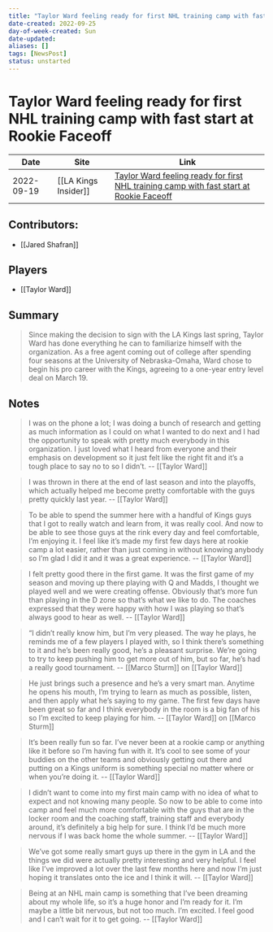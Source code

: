 ```yaml
---
title: "Taylor Ward feeling ready for first NHL training camp with fast start at Rookie Faceoff"
date-created: 2022-09-25
day-of-week-created: Sun
date-updated: 
aliases: []
tags: [NewsPost]
status: unstarted
---
```


# Taylor Ward feeling ready for first NHL training camp with fast start at Rookie Faceoff

Date | Site | Link
---|---|---
2022-09-19  | [[LA Kings Insider]] | [Taylor Ward feeling ready for first NHL training camp with fast start at Rookie Faceoff](https://lakingsinsider.com/2022/09/19/taylor-ward-feeling-ready-for-first-nhl-training-camp-with-fast-start-at-rookie-faceoff/)

## Contributors:
- [[Jared Shafran]]

## Players
- [[Taylor Ward]]

## Summary
> Since making the decision to sign with the LA Kings last spring, Taylor Ward has done everything he can to familiarize himself with the organization. As a free agent coming out of college after spending four seasons at the University of Nebraska-Omaha, Ward chose to begin his pro career with the Kings, agreeing to a one-year entry level deal on March 19.

## Notes
> I was on the phone a lot; I was doing a bunch of research and getting as much information as I could on what I wanted to do next and I had the opportunity to speak with pretty much everybody in this organization. I just loved what I heard from everyone and their emphasis on development so it just felt like the right fit and it’s a tough place to say no to so I didn’t. -- [[Taylor Ward]]

> I was thrown in there at the end of last season and into the playoffs, which actually helped me become pretty comfortable with the guys pretty quickly last year. -- [[Taylor Ward]]

> To be able to spend the summer here with a handful of Kings guys that I got to really watch and learn from, it was really cool. And now to be able to see those guys at the rink every day and feel comfortable, I’m enjoying it. I feel like it’s made my first few days here at rookie camp a lot easier, rather than just coming in without knowing anybody so I’m glad I did it and it was a great experience. -- [[Taylor Ward]]

> I felt pretty good there in the first game. It was the first game of my season and moving up there playing with Q and Madds, I thought we played well and we were creating offense. Obviously that’s more fun than playing in the D zone so that’s what we like to do. The coaches expressed that they were happy with how I was playing so that’s always good to hear as well. -- [[Taylor Ward]]

> “I didn’t really know him, but I’m very pleased. The way he plays, he reminds me of a few players I played with, so I think there’s something to it and he’s been really good, he’s a pleasant surprise. We’re going to try to keep pushing him to get more out of him, but so far, he’s had a really good tournament. -- [[Marco Sturm]] on [[Taylor Ward]]

> He just brings such a presence and he’s a very smart man. Anytime he opens his mouth, I’m trying to learn as much as possible, listen, and then apply what he’s saying to my game. The first few days have been great so far and I think everybody in the room is a big fan of his so I’m excited to keep playing for him. -- [[Taylor Ward]] on [[Marco Sturm]]

> It’s been really fun so far. I’ve never been at a rookie camp or anything like it before so I’m having fun with it. It’s cool to see some of your buddies on the other teams and obviously getting out there and putting on a Kings uniform is something special no matter where or when you’re doing it. -- [[Taylor Ward]]

> I didn’t want to come into my first main camp with no idea of what to expect and not knowing many people. So now to be able to come into camp and feel much more comfortable with the guys that are in the locker room and the coaching staff, training staff and everybody around, it’s definitely a big help for sure. I think I’d be much more nervous if I was back home the whole summer. -- [[Taylor Ward]]

> We’ve got some really smart guys up there in the gym in LA and the things we did were actually pretty interesting and very helpful. I feel like I’ve improved a lot over the last few months here and now I’m just hoping it translates onto the ice and I think it will. -- [[Taylor Ward]]

> Being at an NHL main camp is something that I’ve been dreaming about my whole life, so it’s a huge honor and I’m ready for it. I’m maybe a little bit nervous, but not too much. I’m excited. I feel good and I can’t wait for it to get going. -- [[Taylor Ward]]